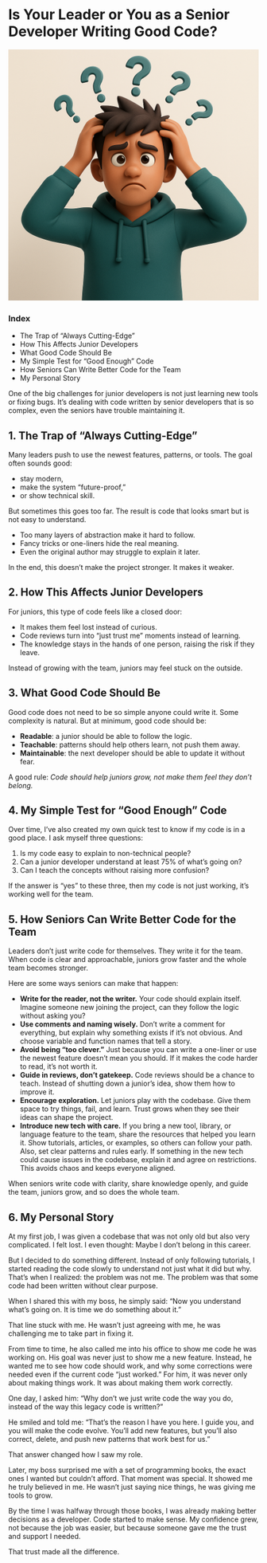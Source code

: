 # Is Your Leader or You as a Senior Developer Writing Good Code?
![Confused cartoon character holding head with question marks above](./images//confused.png)

### Index
* The Trap of “Always Cutting-Edge”
* How This Affects Junior Developers
* What Good Code Should Be
* My Simple Test for “Good Enough” Code
* How Seniors Can Write Better Code for the Team
* My Personal Story

One of the big challenges for junior developers is not just learning new tools or fixing bugs. It’s dealing with code written by senior developers that is so complex, even the seniors have trouble maintaining it.

## 1. The Trap of “Always Cutting-Edge”

Many leaders push to use the newest features, patterns, or tools. The goal often sounds good:

* stay modern,
* make the system “future-proof,”
* or show technical skill.

But sometimes this goes too far. The result is code that looks smart but is not easy to understand.

* Too many layers of abstraction make it hard to follow.
* Fancy tricks or one-liners hide the real meaning.
* Even the original author may struggle to explain it later.

In the end, this doesn’t make the project stronger. It makes it weaker.

## 2. How This Affects Junior Developers

For juniors, this type of code feels like a closed door:

* It makes them feel lost instead of curious.
* Code reviews turn into “just trust me” moments instead of learning.
* The knowledge stays in the hands of one person, raising the risk if they leave.

Instead of growing with the team, juniors may feel stuck on the outside.

## 3. What Good Code Should Be

Good code does not need to be so simple anyone could write it. Some complexity is natural. But at minimum, good code should be:

* **Readable**: a junior should be able to follow the logic.
* **Teachable**: patterns should help others learn, not push them away.
* **Maintainable**: the next developer should be able to update it without fear.

A good rule:
*Code should help juniors grow, not make them feel they don’t belong.*

## 4. My Simple Test for “Good Enough” Code

Over time, I’ve also created my own quick test to know if my code is in a good place. I ask myself three questions:

1. Is my code easy to explain to non-technical people?
2. Can a junior developer understand at least 75% of what’s going on?
3. Can I teach the concepts without raising more confusion?

If the answer is “yes” to these three, then my code is not just working, it’s working well for the team.

## 5. How Seniors Can Write Better Code for the Team

Leaders don’t just write code for themselves. They write it for the team. When code is clear and approachable, juniors grow faster and the whole team becomes stronger.

Here are some ways seniors can make that happen:

* **Write for the reader, not the writer.** Your code should explain itself. Imagine someone new joining the project, can they follow the logic without asking you?
* **Use comments and naming wisely.** Don’t write a comment for everything, but explain why something exists if it’s not obvious. And choose variable and function names that tell a story.
* **Avoid being “too clever.”** Just because you can write a one-liner or use the newest feature doesn’t mean you should. If it makes the code harder to read, it’s not worth it.
* **Guide in reviews, don’t gatekeep.** Code reviews should be a chance to teach. Instead of shutting down a junior’s idea, show them how to improve it.
* **Encourage exploration.** Let juniors play with the codebase. Give them space to try things, fail, and learn. Trust grows when they see their ideas can shape the project.
* **Introduce new tech with care.** If you bring a new tool, library, or language feature to the team, share the resources that helped you learn it. Show tutorials, articles, or examples, so others can follow your path. Also, set clear patterns and rules early. If something in the new tech could cause issues in the codebase, explain it and agree on restrictions. This avoids chaos and keeps everyone aligned.

When seniors write code with clarity, share knowledge openly, and guide the team, juniors grow, and so does the whole team.

## 6. My Personal Story

At my first job, I was given a codebase that was not only old but also very complicated. I felt lost. I even thought: Maybe I don’t belong in this career.

But I decided to do something different. Instead of only following tutorials, I started reading the code slowly to understand not just what it did but why. That’s when I realized: the problem was not me. The problem was that some code had been written without clear purpose.

When I shared this with my boss, he simply said:
“Now you understand what’s going on. It is time we do something about it.”

That line stuck with me. He wasn’t just agreeing with me, he was challenging me to take part in fixing it.

From time to time, he also called me into his office to show me code he was working on. His goal was never just to show me a new feature. Instead, he wanted me to see how code should work, and why some corrections were needed even if the current code “just worked.” For him, it was never only about making things work. It was about making them work correctly.

One day, I asked him: “Why don’t we just write code the way you do, instead of the way this legacy code is written?”

He smiled and told me: “That’s the reason I have you here. I guide you, and you will make the code evolve. You’ll add new features, but you’ll also correct, delete, and push new patterns that work best for us.”

That answer changed how I saw my role.

Later, my boss surprised me with a set of programming books, the exact ones I wanted but couldn’t afford. That moment was special. It showed me he truly believed in me. He wasn’t just saying nice things, he was giving me tools to grow.

By the time I was halfway through those books, I was already making better decisions as a developer. Code started to make sense. My confidence grew, not because the job was easier, but because someone gave me the trust and support I needed.

That trust made all the difference.
